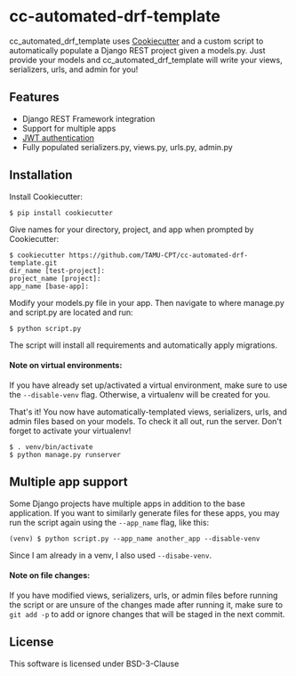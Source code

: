 # cc-automated-drf-template
cc_automated_drf_template uses [Cookiecutter](https://github.com/audreyr/cookiecutter) and a custom script to automatically populate a Django REST project given a models.py. Just 
provide your models and cc_automated_drf_template will write your views, serializers, urls, and admin for you!

## Features
- Django REST Framework integration
- Support for multiple apps
- [JWT authentication](https://getblimp.github.io/django-rest-framework-jwt/)
- Fully populated serializers.py, views.py, urls.py, admin.py

## Installation
Install Cookiecutter:
```console
$ pip install cookiecutter
```
Give names for your directory, project, and app when prompted by Cookiecutter:
```console
$ cookiecutter https://github.com/TAMU-CPT/cc-automated-drf-template.git
dir_name [test-project]:
project_name [project]:
app_name [base-app]:
```
Modify your models.py file in your app. Then navigate to where manage.py and script.py are located and run:
```console
$ python script.py
```
The script will install all requirements and automatically apply migrations.

#### Note on virtual environments:
If you have already set up/activated a virtual environment, make sure to use the ```--disable-venv``` flag.
Otherwise, a virtualenv will be created for you. 

That's it! You now have automatically-templated views, serializers, urls, and admin files based on your models.
To check it all out, run the server. Don't forget to activate your virtualenv!
```console
$ . venv/bin/activate
$ python manage.py runserver
```

## Multiple app support
Some Django projects have multiple apps in addition to the base application.
If you want to similarly generate files for these apps, you may run the script again
using the ```--app_name``` flag, like this:
```console
(venv) $ python script.py --app_name another_app --disable-venv
```
Since I am already in a venv, I also used ```--disabe-venv```.

#### Note on file changes:
If you have modified views, serializers, urls, or admin files before running the script or are
unsure of the changes made after running it, make sure to ```git add -p``` to add or ignore changes
that will be staged in the next commit.

## License
This software is licensed under BSD-3-Clause
